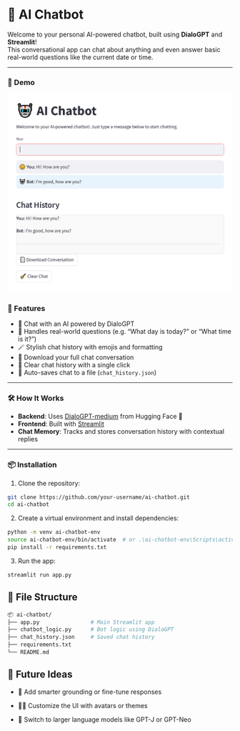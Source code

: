 # 🤖 AI Chatbot

Welcome to your personal AI-powered chatbot, built using **DialoGPT** and **Streamlit**!  
This conversational app can chat about anything and even answer basic real-world questions like the current date or time.

---

### 🤖 Demo

![preview](preview.PNG)

### 🧠 Features

- 💬 Chat with an AI powered by DialoGPT
- 📅 Handles real-world questions (e.g. “What day is today?” or “What time is it?”)
- 🪄 Stylish chat history with emojis and formatting
- 📄 Download your full chat conversation
- 🧹 Clear chat history with a single click
- 💾 Auto-saves chat to a file (`chat_history.json`)

---

### 🛠️ How It Works

- **Backend**: Uses [DialoGPT-medium](https://huggingface.co/microsoft/DialoGPT-medium) from Hugging Face 🤗
- **Frontend**: Built with [Streamlit](https://streamlit.io/)
- **Chat Memory**: Tracks and stores conversation history with contextual replies

---

### 📦 Installation

1. Clone the repository:

```bash
git clone https://github.com/your-username/ai-chatbot.git
cd ai-chatbot
```

2. Create a virtual environment and install dependencies:

```bash
python -m venv ai-chatbot-env
source ai-chatbot-env/bin/activate  # or .\ai-chatbot-env\Scripts\activate on Windows
pip install -r requirements.txt
```

3. Run the app:

```bash
streamlit run app.py
```

## 📁 File Structure

```bash
📦 ai-chatbot/
├── app.py                # Main Streamlit app
├── chatbot_logic.py      # Bot logic using DialoGPT
├── chat_history.json     # Saved chat history
├── requirements.txt
└── README.md
```

## 🧠 Future Ideas
- 🔧 Add smarter grounding or fine-tune responses

- 🧑‍🎨 Customize the UI with avatars or themes

- 🧠 Switch to larger language models like GPT-J or GPT-Neo